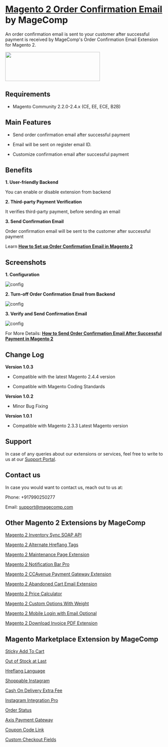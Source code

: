 # [Magento 2 Order Confirmation Email](https://magecomp.com/magento-2-order-confirmation-email.html) by MageComp

An order confirmation email is sent to your customer after successful payment is received by MageComp's Order Confirmation Email Extension for Magento 2.

<a href="https://magecomp.com/magento-2-order-confirmation-email.html"><img width="300" height="92" src="https://magecomp.com/media/button.webp"></a>

## Requirements
* Magento Community 2.2.0-2.4.x (CE, EE, ECE, B2B)

## Main Features

* Send order confirmation email after successful payment

* Email will be sent on register email ID. 

* Customize confirmation email after successful payment

## Benefits

**1. User-friendly Backend**

You can enable or disable extension from backend

**2. Third-party Payment Verification**

It verifies third-party payment, before sending an email

**3. Send Confirmation Email**

Order confirmation email will be sent to the customer after successful payment

Learn **[How to Set up Order Confirmation Email in Magento 2](https://magecomp.com/blog/configure-sales-email-order-confirmation-in-magento-2/)**

## Screenshots

**1. Configuration**

![config](https://magecomp.com/media/catalog/product/cache/19b10369fecc27f1a40729d1b5b60dea/1/_/1_configuration_12_42.webp)

**2. Turn-off Order Confirmation Email from Backend**

![config](https://magecomp.com/media/catalog/product/cache/19b10369fecc27f1a40729d1b5b60dea/3/_/3_turn_off_order_email_from_magento_2_backend.webp)

**3. Verify and Send Confirmation Email**

![config](https://magecomp.com/media/catalog/product/cache/19b10369fecc27f1a40729d1b5b60dea/v/e/verifies_and_sends_order_confirmation_email.webp)

For More Details: **[How to Send Order Confirmation Email After Successful Payment in Magento 2](https://magecomp.com/blog/send-order-confirmation-email-after-successful-payment-magento-2/)**

## Change Log

**Version 1.0.3**

- Compatible with the latest Magento 2.4.4 version

- Compatible with Magento Coding Standards

**Version 1.0.2**

- Minor Bug Fixing

**Version 1.0.1**

- Compatible with Magento 2.3.3 Latest Magento version

## Support

In case of any queries about our extensions or services, feel free to write to us at our [Support Portal](https://magecomp.com/support/).

## Contact us

In case you would want to contact us, reach out to us at:

Phone: +917990250277

Email: [support@magecomp.com](mailto:support@magecomp.com)

## Other Magento 2 Extensions by MageComp

[Magento 2 Inventory Sync SOAP API](https://magecomp.com/magento-2-inventory-sync-soap-api.html)

[Magento 2 Alternate Hreflang Tags](https://magecomp.com/magento-2-alternate-hreflang-tags.html)

[Magento 2 Maintenance Page Extension](https://magecomp.com/magento-2-maintenance-page.html)

[Magento 2 Notification Bar Pro](https://magecomp.com/magento-2-notification-bar-pro.html)

[Magento 2 CCAvenue Payment Gateway Extension](https://magecomp.com/magento-2-ccavenue-payment-gateway.html)

[Magento 2 Abandoned Cart Email Extension](https://magecomp.com/magento-2-abandoned-cart-email.html)

[Magento 2 Price Calculator](https://magecomp.com/magento-2-price-calculator.html)

[Magento 2 Custom Options With Weight](https://magecomp.com/magento-2-custom-options-weight.html)

[Magento 2 Mobile Login with Email Optional](https://magecomp.com/magento-2-mobile-login-email-optional.html)

[Magento 2 Download Invoice PDF Extension](https://magecomp.com/magento-2-download-invoice-pdf.html)

## Magento Marketplace Extension by MageComp

[Sticky Add To Cart](https://marketplace.magento.com/magecomp-magento-2-sticky-add-to-cart.html)

[Out of Stock at Last](https://marketplace.magento.com/magecomp-magento-2-out-of-stock-at-last.html)

[Hreflang Language](https://marketplace.magento.com/magecomp-magento-2-hreflang-language.html)

[Shoppable Instagram](https://marketplace.magento.com/magecomp-magento-2-instagram-shoppable.html)

[Cash On Delivery Extra Fee](https://marketplace.magento.com/magecomp-magento-2-cash-on-delivery-extra-fee.html)

[Instagram Integration Pro](https://marketplace.magento.com/magecomp-instapro.html)

[Order Status](https://marketplace.magento.com/magecomp-module-orderstatus.html)

[Axis Payment Gateway](https://marketplace.magento.com/magecomp-magento-2-axis-payment-gateway.html)

[Coupon Code Link](https://marketplace.magento.com/magecomp-magento-2-coupon-code-link.html)

[Custom Checkout Fields](https://marketplace.magento.com/magecomp-magento-2-custom-checkout-fields.html)
